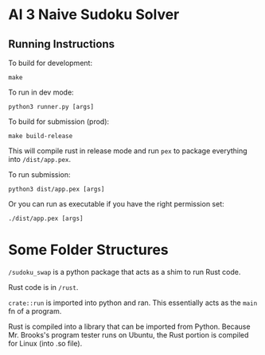 # AI 3 Naive Sudoku Solver

## Running Instructions

To build for development:
```
make
```

To run in dev mode:
```
python3 runner.py [args]
```

To build for submission (prod):
```
make build-release
```
This will compile rust in release mode and run `pex` to package everything into `/dist/app.pex`.

To run submission:
```
python3 dist/app.pex [args]
```

Or you can run as executable if you have the right permission set:
```
./dist/app.pex [args]
```

# Some Folder Structures

`/sudoku_swap` is a python package that acts as a shim to run Rust code.

Rust code is in  `/rust`.

`crate::run` is imported into python and ran. This essentially acts as the `main` fn of a program.

Rust is compiled into a library that can be imported from Python.
Because Mr. Brooks's program tester runs on Ubuntu, the Rust portion is compiled for Linux (into .so file).